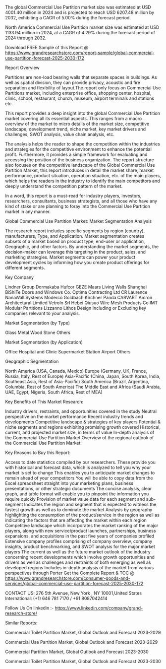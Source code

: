  The global Commercial Use Partition market size was estimated at USD 4001.40 million in 2024 and is projected to reach USD 6207.48 million by 2032, exhibiting a CAGR of 5.00% during the forecast period.



North America Commercial Use Partition market size was estimated at USD 1133.94 million in 2024, at a CAGR of 4.29% during the forecast period of 2024 through 2032.

Download FREE Sample of this Report @ https://www.grandresearchstore.com/report-sample/global-commercial-use-partition-forecast-2025-2030-172






Report Overview



Partitions are non-load bearing walls that separate spaces in buildings. As well as spatial division, they can provide privacy, acoustic and fire separation and flexibility of layout.The report only focus on Commercial Use Partitions market, including enterprise office, shopping center, hospital, clinic, school, restaurant, church, museum, airport terminals and stations etc.



This report provides a deep insight into the global Commercial Use Partition market covering all its essential aspects. This ranges from a macro overview of the market to micro details of the market size, competitive landscape, development trend, niche market, key market drivers and challenges, SWOT analysis, value chain analysis, etc.



The analysis helps the reader to shape the competition within the industries and strategies for the competitive environment to enhance the potential profit. Furthermore, it provides a simple framework for evaluating and accessing the position of the business organization. The report structure also focuses on the competitive landscape of the Global Commercial Use Partition Market, this report introduces in detail the market share, market performance, product situation, operation situation, etc. of the main players, which helps the readers in the industry to identify the main competitors and deeply understand the competition pattern of the market.



In a word, this report is a must-read for industry players, investors, researchers, consultants, business strategists, and all those who have any kind of stake or are planning to foray into the Commercial Use Partition market in any manner.



Global Commercial Use Partition Market: Market Segmentation Analysis

The research report includes specific segments by region (country), manufacturers, Type, and Application. Market segmentation creates subsets of a market based on product type, end-user or application, Geographic, and other factors. By understanding the market segments, the decision-maker can leverage this targeting in the product, sales, and marketing strategies. Market segments can power your product development cycles by informing how you create product offerings for different segments.



Key Company



Lindner Group
Dormakaba
Hufcor
GEZE
Maars Living Walls
Shanghai BiShiTe Doors and Windows Co.
Optima Contracting Ltd
CR Laurence
NanaWall Systems
Moderco
Goldbach Kirchner
Panda
CARVART
Amron Architectural Limited
VetroIn Srl
Hebei Qiusuo Wire Mesh Products Co
IMT Modular Partitions
Lizzanno
Lithos Design
Including or Excluding key companies relevant to your analysis.


Market Segmentation (by Type)



Glass
Metal
Wood
Stone
Others


Market Segmentation (by Application)



Office
Hospital and Clinic
Supermarket
Station
Airport
Others


Geographic Segmentation



North America (USA, Canada, Mexico)
Europe (Germany, UK, France, Russia, Italy, Rest of Europe)
Asia-Pacific (China, Japan, South Korea, India, Southeast Asia, Rest of Asia-Pacific)
South America (Brazil, Argentina, Columbia, Rest of South America)
The Middle East and Africa (Saudi Arabia, UAE, Egypt, Nigeria, South Africa, Rest of MEA)


Key Benefits of This Market Research:



Industry drivers, restraints, and opportunities covered in the study
Neutral perspective on the market performance
Recent industry trends and developments
Competitive landscape & strategies of key players
Potential & niche segments and regions exhibiting promising growth covered
Historical, current, and projected market size, in terms of value
In-depth analysis of the Commercial Use Partition Market
Overview of the regional outlook of the Commercial Use Partition Market:


Key Reasons to Buy this Report:



Access to date statistics compiled by our researchers. These provide you with historical and forecast data, which is analyzed to tell you why your market is set to change
This enables you to anticipate market changes to remain ahead of your competitors
You will be able to copy data from the Excel spreadsheet straight into your marketing plans, business presentations, or other strategic documents
The concise analysis, clear graph, and table format will enable you to pinpoint the information you require quickly
Provision of market value data for each segment and sub-segment
Indicates the region and segment that is expected to witness the fastest growth as well as to dominate the market
Analysis by geography highlighting the consumption of the product/service in the region as well as indicating the factors that are affecting the market within each region
Competitive landscape which incorporates the market ranking of the major players, along with new service/product launches, partnerships, business expansions, and acquisitions in the past five years of companies profiled
Extensive company profiles comprising of company overview, company insights, product benchmarking, and SWOT analysis for the major market players
The current as well as the future market outlook of the industry concerning recent developments which involve growth opportunities and drivers as well as challenges and restraints of both emerging as well as developed regions
Includes in-depth analysis of the market from various perspectives through Porter
Get the Complete Report & TOC @ https://www.grandresearchstore.com/consumer-goods-and-services/global-commercial-use-partition-forecast-2025-2030-172


CONTACT US:
276 5th Avenue, New York , NY 10001,United States
International: (+1) 646 781 7170 / +91 8087042414

Follow Us On linkedin :- https://www.linkedin.com/company/grand-research-store/


Similar Reports:

Commercial Toilet Partition Market, Global Outlook and Forecast 2023-2029

Commercial Use Partition Market, Global Outlook and Forecast 2023-2029

Commercial Partition Market, Global Outlook and Forecast 2023-2030

Commercial Toilet Partition Market, Global Outlook and Forecast 2023-2030
